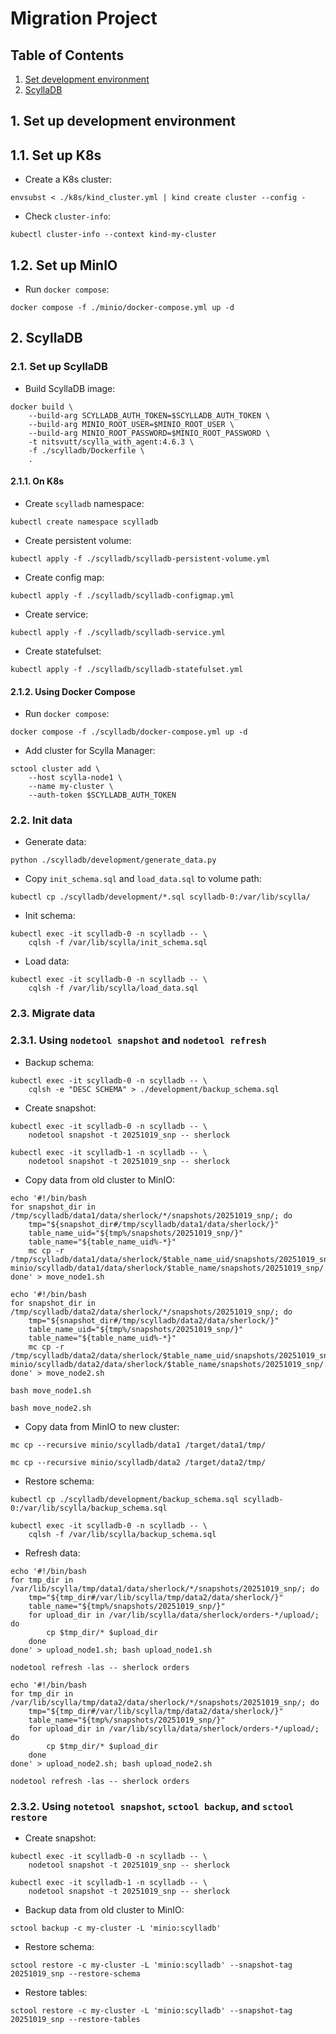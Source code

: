 # Migration Project

## Table of Contents
1. [Set development environment](#setup-dev-env)
2. [ScyllaDB](#scylladb)

<div id="setup-dev-env"/>

## 1. Set up development environment

## 1.1. Set up K8s

- Create a K8s cluster:
```
envsubst < ./k8s/kind_cluster.yml | kind create cluster --config -
```

- Check `cluster-info`:
```
kubectl cluster-info --context kind-my-cluster
```

## 1.2. Set up MinIO

- Run `docker compose`:
```
docker compose -f ./minio/docker-compose.yml up -d
```


<div id="scylladb"/>

## 2. ScyllaDB

### 2.1. Set up ScyllaDB

- Build ScyllaDB image:
```
docker build \
    --build-arg SCYLLADB_AUTH_TOKEN=$SCYLLADB_AUTH_TOKEN \
    --build-arg MINIO_ROOT_USER=$MINIO_ROOT_USER \
    --build-arg MINIO_ROOT_PASSWORD=$MINIO_ROOT_PASSWORD \
    -t nitsvutt/scylla_with_agent:4.6.3 \
    -f ./scylladb/Dockerfile \
    .
```

#### 2.1.1. On K8s

- Create `scylladb` namespace:
```
kubectl create namespace scylladb
```

- Create persistent volume:
```
kubectl apply -f ./scylladb/scylladb-persistent-volume.yml
```

- Create config map:
```
kubectl apply -f ./scylladb/scylladb-configmap.yml
```

- Create service:
```
kubectl apply -f ./scylladb/scylladb-service.yml
```

- Create statefulset:
```
kubectl apply -f ./scylladb/scylladb-statefulset.yml
```

#### 2.1.2. Using Docker Compose

- Run `docker compose`:
```
docker compose -f ./scylladb/docker-compose.yml up -d
```

- Add cluster for Scylla Manager:
```
sctool cluster add \
    --host scylla-node1 \
    --name my-cluster \
    --auth-token $SCYLLADB_AUTH_TOKEN
```

<div id="init-data"/>

### 2.2. Init data

- Generate data:
```
python ./scylladb/development/generate_data.py
```

- Copy `init_schema.sql` and `load_data.sql` to volume path:
```
kubectl cp ./scylladb/development/*.sql scylladb-0:/var/lib/scylla/
```

- Init schema:
```
kubectl exec -it scylladb-0 -n scylladb -- \
    cqlsh -f /var/lib/scylla/init_schema.sql
```

- Load data:
```
kubectl exec -it scylladb-0 -n scylladb -- \
    cqlsh -f /var/lib/scylla/load_data.sql
```

### 2.3. Migrate data

### 2.3.1. Using `nodetool snapshot` and `nodetool refresh`

- Backup schema:
```
kubectl exec -it scylladb-0 -n scylladb -- \
    cqlsh -e "DESC SCHEMA" > ./development/backup_schema.sql
```

- Create snapshot:
```
kubectl exec -it scylladb-0 -n scylladb -- \
    nodetool snapshot -t 20251019_snp -- sherlock
```
```
kubectl exec -it scylladb-1 -n scylladb -- \
    nodetool snapshot -t 20251019_snp -- sherlock
```

- Copy data from old cluster to MinIO:
```
echo '#!/bin/bash
for snapshot_dir in /tmp/scylladb/data1/data/sherlock/*/snapshots/20251019_snp/; do
    tmp="${snapshot_dir#/tmp/scylladb/data1/data/sherlock/}"
    table_name_uid="${tmp%/snapshots/20251019_snp/}"
    table_name="${table_name_uid%-*}"
    mc cp -r /tmp/scylladb/data1/data/sherlock/$table_name_uid/snapshots/20251019_snp/ minio/scylladb/data1/data/sherlock/$table_name/snapshots/20251019_snp/
done' > move_node1.sh
```
```
echo '#!/bin/bash
for snapshot_dir in /tmp/scylladb/data2/data/sherlock/*/snapshots/20251019_snp/; do
    tmp="${snapshot_dir#/tmp/scylladb/data2/data/sherlock/}"
    table_name_uid="${tmp%/snapshots/20251019_snp/}"
    table_name="${table_name_uid%-*}"
    mc cp -r /tmp/scylladb/data2/data/sherlock/$table_name_uid/snapshots/20251019_snp/ minio/scylladb/data2/data/sherlock/$table_name/snapshots/20251019_snp/
done' > move_node2.sh
```
```
bash move_node1.sh
```
```
bash move_node2.sh
```

- Copy data from MinIO to new cluster:
```
mc cp --recursive minio/scylladb/data1 /target/data1/tmp/
```
```
mc cp --recursive minio/scylladb/data2 /target/data2/tmp/
```

- Restore schema:
```
kubectl cp ./scylladb/development/backup_schema.sql scylladb-0:/var/lib/scylla/backup_schema.sql
```
```
kubectl exec -it scylladb-0 -n scylladb -- \
    cqlsh -f /var/lib/scylla/backup_schema.sql
```

- Refresh data:
```
echo '#!/bin/bash
for tmp_dir in /var/lib/scylla/tmp/data1/data/sherlock/*/snapshots/20251019_snp/; do
    tmp="${tmp_dir#/var/lib/scylla/tmp/data2/data/sherlock/}"
    table_name="${tmp%/snapshots/20251019_snp/}"
    for upload_dir in /var/lib/scylla/data/sherlock/orders-*/upload/; do
        cp $tmp_dir/* $upload_dir
    done
done' > upload_node1.sh; bash upload_node1.sh

```
```
nodetool refresh -las -- sherlock orders
```
```
echo '#!/bin/bash
for tmp_dir in /var/lib/scylla/tmp/data2/data/sherlock/*/snapshots/20251019_snp/; do
    tmp="${tmp_dir#/var/lib/scylla/tmp/data2/data/sherlock/}"
    table_name="${tmp%/snapshots/20251019_snp/}"
    for upload_dir in /var/lib/scylla/data/sherlock/orders-*/upload/; do
        cp $tmp_dir/* $upload_dir
    done
done' > upload_node2.sh; bash upload_node2.sh
```
```
nodetool refresh -las -- sherlock orders
```

### 2.3.2. Using `notetool snapshot`, `sctool backup`, and `sctool restore`

- Create snapshot:
```
kubectl exec -it scylladb-0 -n scylladb -- \
    nodetool snapshot -t 20251019_snp -- sherlock
```
```
kubectl exec -it scylladb-1 -n scylladb -- \
    nodetool snapshot -t 20251019_snp -- sherlock
```

- Backup data from old cluster to MinIO:
```
sctool backup -c my-cluster -L 'minio:scylladb'
```

- Restore schema:
```
sctool restore -c my-cluster -L 'minio:scylladb' --snapshot-tag 20251019_snp --restore-schema
```

- Restore tables:
```
sctool restore -c my-cluster -L 'minio:scylladb' --snapshot-tag 20251019_snp --restore-tables
```